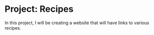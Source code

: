 <html>
    <body>
        <h1>Project: Recipes</h1>
        <p>In this project, I will be creating a website that will have links to various recipes.</p>
    </body>
</html>